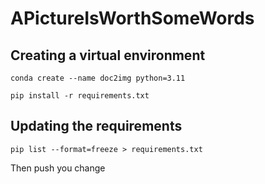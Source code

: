 # APictureIsWorthSomeWords

## Creating a virtual environment
`conda create --name doc2img python=3.11`

`pip install -r requirements.txt`

## Updating the requirements
`pip list --format=freeze > requirements.txt`

Then push you change